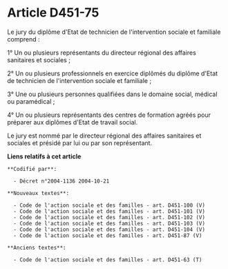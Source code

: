 # Article D451-75

Le jury du diplôme d'Etat de technicien de l'intervention sociale et familiale comprend :

1° Un ou plusieurs représentants du directeur régional des affaires sanitaires et sociales ;

2° Un ou plusieurs professionnels en exercice diplômés du diplôme d'Etat de technicien de l'intervention sociale et
familiale ;

3° Une ou plusieurs personnes qualifiées dans le domaine social, médical ou paramédical ;

4° Un ou plusieurs représentants des centres de formation agréés pour préparer aux diplômes d'Etat de travail social.

Le jury est nommé par le directeur régional des affaires sanitaires et sociales et présidé par lui ou par son représentant.

**Liens relatifs à cet article**

	**Codifié par**:

	  - Décret n°2004-1136 2004-10-21

	**Nouveaux textes**:

	  - Code de l'action sociale et des familles - art. D451-100 (V)
	  - Code de l'action sociale et des familles - art. D451-101 (V)
	  - Code de l'action sociale et des familles - art. D451-102 (V)
	  - Code de l'action sociale et des familles - art. D451-103 (V)
	  - Code de l'action sociale et des familles - art. D451-104 (V)
	  - Code de l'action sociale et des familles - art. D451-87 (V)

	**Anciens textes**:

	  - Code de l'action sociale et des familles - art. D451-63 (T)
